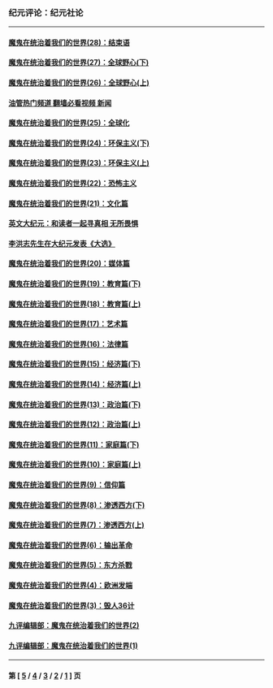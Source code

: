### 纪元评论：纪元社论
---
#### [魔鬼在统治着我们的世界(28)：结束语](../../pages/nsc422/n10936246.md?07030330) 
#### [魔鬼在统治着我们的世界(27)：全球野心(下)](../../pages/nsc422/n10928319.md?07030330) 
#### [魔鬼在统治着我们的世界(26)：全球野心(上)](../../pages/nsc422/n10900318.md?07030330) 
#### [油管热门频道 翻墙必看视频 新闻](ok?07030330)
#### [魔鬼在统治着我们的世界(25)：全球化](../../pages/nsc422/n10788205.md?07030330) 
#### [魔鬼在统治着我们的世界(24)：环保主义(下)](../../pages/nsc422/n10695307.md?07030330) 
#### [魔鬼在统治着我们的世界(23)：环保主义(上)](../../pages/nsc422/n10688613.md?07030330) 
#### [魔鬼在统治着我们的世界(22)：恐怖主义](../../pages/nsc422/n10614727.md?07030330) 
#### [魔鬼在统治着我们的世界(21)：文化篇](../../pages/nsc422/n10597706.md?07030330) 
#### [英文大纪元：和读者一起寻真相 无所畏惧](../../pages/nsc422/n12542027.md?07030330) 
#### [李洪志先生在大纪元发表《大选》](../../pages/nsc422/n12534746.md?07030330) 
#### [魔鬼在统治着我们的世界(20)：媒体篇](../../pages/nsc422/n10586579.md?07030330) 
#### [魔鬼在统治着我们的世界(19)：教育篇(下)](../../pages/nsc422/n10564808.md?07030330) 
#### [魔鬼在统治着我们的世界(18)：教育篇(上)](../../pages/nsc422/n10526970.md?07030330) 
#### [魔鬼在统治着我们的世界(17)：艺术篇](../../pages/nsc422/n10499093.md?07030330) 
#### [魔鬼在统治着我们的世界(16)：法律篇](../../pages/nsc422/n10485969.md?07030330) 
#### [魔鬼在统治着我们的世界(15)：经济篇(下)](../../pages/nsc422/n10469975.md?07030330) 
#### [魔鬼在统治着我们的世界(14)：经济篇(上)](../../pages/nsc422/n10457370.md?07030330) 
#### [魔鬼在统治着我们的世界(13)：政治篇(下)](../../pages/nsc422/n10448270.md?07030330) 
#### [魔鬼在统治着我们的世界(12)：政治篇(上)](../../pages/nsc422/n10444576.md?07030330) 
#### [魔鬼在统治着我们的世界(11)：家庭篇(下)](../../pages/nsc422/n10440961.md?07030330) 
#### [魔鬼在统治着我们的世界(10)：家庭篇(上)](../../pages/nsc422/n10435448.md?07030330) 
#### [魔鬼在统治着我们的世界(9)：信仰篇](../../pages/nsc422/n10432159.md?07030330) 
#### [魔鬼在统治着我们的世界(8)：渗透西方(下)](../../pages/nsc422/n10429603.md?07030330) 
#### [魔鬼在统治着我们的世界(7)：渗透西方(上)](../../pages/nsc422/n10426013.md?07030330) 
#### [魔鬼在统治着我们的世界(6)：输出革命](../../pages/nsc422/n10421536.md?07030330) 
#### [魔鬼在统治着我们的世界(5)：东方杀戮](../../pages/nsc422/n10417707.md?07030330) 
#### [魔鬼在统治着我们的世界(4)：欧洲发端](../../pages/nsc422/n10414890.md?07030330) 
#### [魔鬼在统治着我们的世界(3)：毁人36计](../../pages/nsc422/n10411583.md?07030330) 
#### [九评编辑部：魔鬼在统治着我们的世界(2)](../../pages/nsc422/n10410036.md?07030330) 
#### [九评编辑部：魔鬼在统治着我们的世界(1)](../../pages/nsc422/n10406825.md?07030330) 

---
#### 第 [ [5](./5.md?07030330) / [4](./4.md?07030330) / [3](./3.md?07030330) / [2](./2.md?07030330) / [1](./1.md?07030330) ] 页
